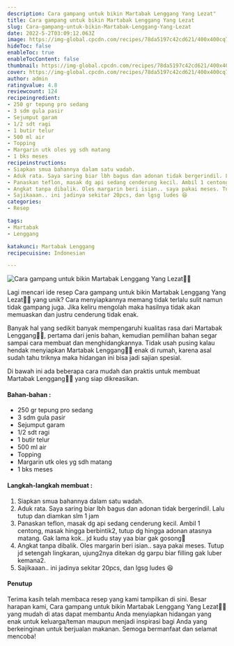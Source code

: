 ```yaml
---
description: Cara gampang untuk bikin Martabak Lenggang Yang Lezat"
title: Cara gampang untuk bikin Martabak Lenggang Yang Lezat
slug: Cara-gampang-untuk-bikin-Martabak-Lenggang-Yang-Lezat
date: 2022-5-2T03:09:12.063Z
image: https://img-global.cpcdn.com/recipes/78da5197c42cd621/400x400cq70/photo.jpg
hideToc: false
enableToc: true
enableTocContent: false
thumbnail: https://img-global.cpcdn.com/recipes/78da5197c42cd621/400x400cq70/photo.jpg
cover: https://img-global.cpcdn.com/recipes/78da5197c42cd621/400x400cq70/photo.jpg
author: admin
ratingvalue: 4.8
reviewcount: 124
recipeingredient:
- 250 gr tepung pro sedang
- 3 sdm gula pasir
- Sejumput garam
- 1/2 sdt ragi
- 1 butir telur
- 500 ml air
- Topping
- Margarin utk oles yg sdh matang
- 1 bks meses
recipeinstructions:
- Siapkan smua bahannya dalam satu wadah.
- Aduk rata. Saya saring biar lbh bagus dan adonan tidak bergerindil. Lalu tutup dan diamkan slm 1 jam
- Panaskan teflon, masak dg api sedang cenderung kecil. Ambil 1 centong, masak hingga berbintik2, tutup dg hingga adonan atasnya matang. Gak lama kok.. jd kudu stay yaa biar gak gosong🤭
- Angkat tanpa dibalik. Oles margarin beri isian.. saya pakai meses. Tutup jd setengah lingkaran, ujung2nya ditekan dg garpu biar filling gak luber kemana2.
- Sajikaaan.. ini jadinya sekitar 20pcs, dan lgsg ludes 😆
categories:
- Resep

tags:
- Martabak
- Lenggang

katakunci: Martabak Lenggang
recipecuisine: Indonesian

---
```


![Cara gampang untuk bikin Martabak Lenggang Yang Lezat👩‍🍳](https://img-global.cpcdn.com/recipes/78da5197c42cd621/400x400cq70/photo.jpg)

Lagi mencari ide resep Cara gampang untuk bikin Martabak Lenggang Yang Lezat👩‍🍳 yang unik? Cara menyiapkannya memang tidak terlalu sulit namun tidak gampang juga. Jika keliru mengolah maka hasilnya tidak akan memuaskan dan justru cenderung tidak enak.

Banyak hal yang sedikit banyak mempengaruhi kualitas rasa dari Martabak Lenggang👩‍🍳, pertama dari jenis bahan, kemudian pemilihan bahan segar sampai cara membuat dan menghidangkannya. Tidak usah pusing kalau hendak menyiapkan Martabak Lenggang👩‍🍳 enak di rumah, karena asal sudah tahu triknya maka hidangan ini bisa jadi sajian spesial.

Di bawah ini ada beberapa cara mudah dan praktis untuk membuat Martabak Lenggang👩‍🍳 yang siap dikreasikan.

<!--inarticleads1-->

#### Bahan-bahan :

- 250 gr tepung pro sedang
- 3 sdm gula pasir
- Sejumput garam
- 1/2 sdt ragi
- 1 butir telur
- 500 ml air
- Topping
- Margarin utk oles yg sdh matang
- 1 bks meses

<!--inarticleads2-->

#### Langkah-langkah membuat :

1. Siapkan smua bahannya dalam satu wadah.
1. Aduk rata. Saya saring biar lbh bagus dan adonan tidak bergerindil. Lalu tutup dan diamkan slm 1 jam
1. Panaskan teflon, masak dg api sedang cenderung kecil. Ambil 1 centong, masak hingga berbintik2, tutup dg hingga adonan atasnya matang. Gak lama kok.. jd kudu stay yaa biar gak gosong🤭
1. Angkat tanpa dibalik. Oles margarin beri isian.. saya pakai meses. Tutup jd setengah lingkaran, ujung2nya ditekan dg garpu biar filling gak luber kemana2.
1. Sajikaaan.. ini jadinya sekitar 20pcs, dan lgsg ludes 😆

#### Penutup

Terima kasih telah membaca resep yang kami tampilkan di sini. Besar harapan kami, Cara gampang untuk bikin Martabak Lenggang Yang Lezat👩‍🍳 yang mudah di atas dapat membantu Anda menyiapkan hidangan yang enak untuk keluarga/teman maupun menjadi inspirasi bagi Anda yang berkeinginan untuk berjualan makanan. Semoga bermanfaat dan selamat mencoba!